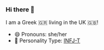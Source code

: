 ### Hi there 👋

I am a Greek 🇬🇷 living in the UK 🇬🇧!

- 😄 Pronouns: she/her
- 🫅 Personality Type: [INFJ-T](https://www.16personalities.com/infj-personality)

<!--
**pkouleri/pkouleri** is a ✨ _special_ ✨ repository because its `README.md` (this file) appears on your GitHub profile.

Here are some ideas to get you started:

- 🔭 I’m currently working on ...
- 🌱 I’m currently learning ...
- 👯 I’m looking to collaborate on ...
- 🤔 I’m looking for help with ...
- 💬 Ask me about ...
- 📫 How to reach me: ...
- 😄 Pronouns: ...
- ⚡ Fun fact: ...
-->
